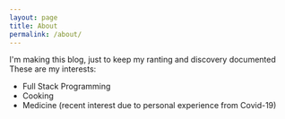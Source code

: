 ```yaml
---
layout: page
title: About
permalink: /about/
---
```


I'm making this blog, just to keep my ranting and discovery documented
These are my interests:
- Full Stack Programming
- Cooking
- Medicine (recent interest due to personal experience from Covid-19)
